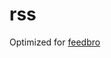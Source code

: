 # rss
Optimized for [feedbro](https://chromewebstore.google.com/detail/feedbro/mefgmmbdailogpfhfblcnnjfmnpnmdfa)
